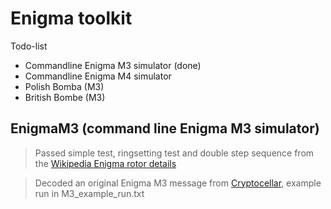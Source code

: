 # Enigma toolkit

Todo-list
- Commandline Enigma M3 simulator (done)
- Commandline Enigma M4 simulator
- Polish Bomba (M3)
- British Bombe (M3)



## EnigmaM3 (command line Enigma M3 simulator)

> Passed simple test, ringsetting test and double step sequence from the [Wikipedia Enigma rotor details](https://en.wikipedia.org/wiki/Enigma_rotor_details)

> Decoded an original Enigma M3 message from [Cryptocellar](http://cryptocellar.org/Enigma/Enigma_ModernBreaking.html), example run in M3_example_run.txt



